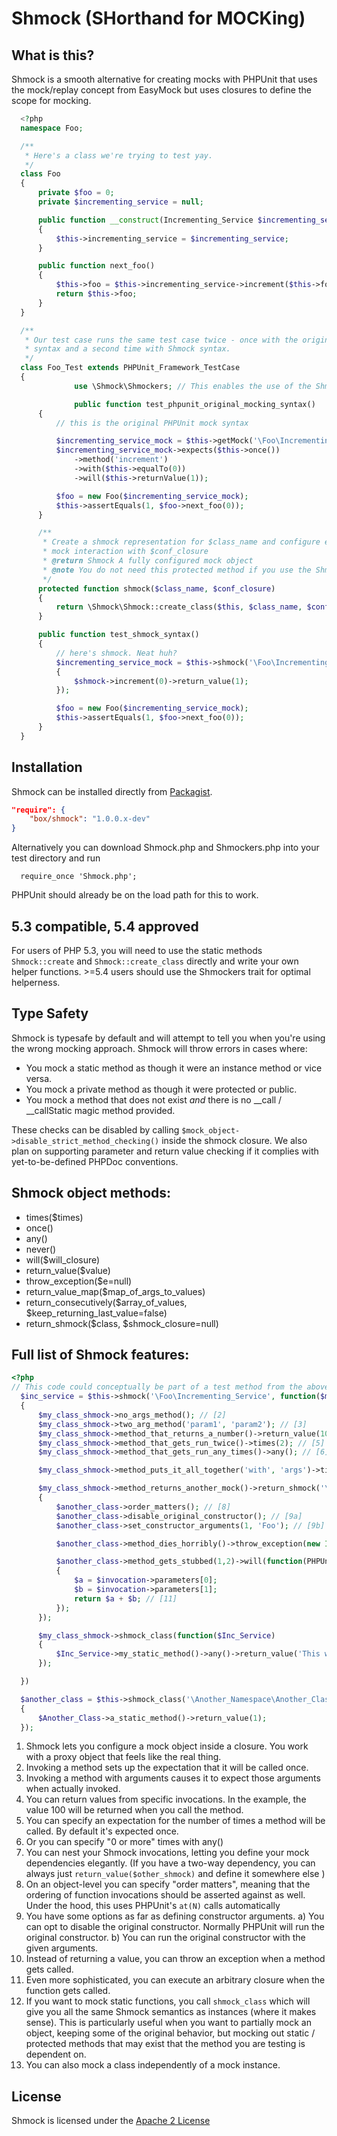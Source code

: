 # Shmock (SHorthand for MOCKing)

## What is this?

Shmock is a smooth alternative for creating mocks with PHPUnit that uses the mock/replay concept from EasyMock but uses closures to define the scope for mocking.

  ```php
	<?php
	namespace Foo;

	/**
	 * Here's a class we're trying to test yay.
	 */
	class Foo
	{
		private $foo = 0;
		private $incrementing_service = null;

		public function __construct(Incrementing_Service $incrementing_service)
		{
			$this->incrementing_service = $incrementing_service;
		}

		public function next_foo()
		{
			$this->foo = $this->incrementing_service->increment($this->foo);
			return $this->foo;
		}
	}

	/**
	 * Our test case runs the same test case twice - once with the original PHPUnit mocking
	 * syntax and a second time with Shmock syntax.
	 */
	class Foo_Test extends PHPUnit_Framework_TestCase
	{
                use \Shmock\Shmockers; // This enables the use of the Shmock helper methods (replicated below)

                public function test_phpunit_original_mocking_syntax()
		{
			// this is the original PHPUnit mock syntax

			$incrementing_service_mock = $this->getMock('\Foo\Incrementing_Service', array('increment'));
			$incrementing_service_mock->expects($this->once())
				->method('increment')
				->with($this->equalTo(0))
				->will($this->returnValue(1));

			$foo = new Foo($incrementing_service_mock);
			$this->assertEquals(1, $foo->next_foo(0));
		}

		/**
		 * Create a shmock representation for $class_name and configure expected
		 * mock interaction with $conf_closure
		 * @return Shmock A fully configured mock object
		 * @note You do not need this protected method if you use the Shmockers trait, shown above
		 */
		protected function shmock($class_name, $conf_closure)
		{
			return \Shmock\Shmock::create_class($this, $class_name, $conf_closure);
		}

		public function test_shmock_syntax()
		{
			// here's shmock. Neat huh?
			$incrementing_service_mock = $this->shmock('\Foo\Incrementing_Service', function($shmock)
			{
				$shmock->increment(0)->return_value(1);
			});

			$foo = new Foo($incrementing_service_mock);
			$this->assertEquals(1, $foo->next_foo(0));
		}
	}
  ```
## Installation

Shmock can be installed directly from [Packagist](https://packagist.org/packages/box/shmock).

```json
"require": {
    "box/shmock": "1.0.0.x-dev"
}
```
Alternatively you can download Shmock.php and Shmockers.php into your test directory and run

```
  require_once 'Shmock.php';
```
PHPUnit should already be on the load path for this to work.

## 5.3 compatible, 5.4 approved

For users of PHP 5.3, you will need to use the static methods `Shmock::create` and `Shmock::create_class` directly and write your own helper functions. >=5.4 users should use the Shmockers trait for optimal helperness. 

## Type Safety

Shmock is typesafe by default and will attempt to tell you when you're using the wrong mocking approach. Shmock will throw errors in cases where:

* You mock a static method as though it were an instance method or vice versa.
* You mock a private method as though it were protected or public.
* You mock a method that does not exist _and_ there is no __call / __callStatic magic method provided.

These checks can be disabled by calling `$mock_object->disable_strict_method_checking()` inside the shmock closure. We also plan on supporting parameter and return value checking if it complies with yet-to-be-defined PHPDoc conventions.

## Shmock object methods:
* times($times)
* once()
* any()
* never()
* will($will_closure)
* return_value($value)
* throw_exception($e=null)
* return_value_map($map_of_args_to_values)
* return_consecutively($array_of_values, $keep_returning_last_value=false)
* return_shmock($class, $shmock_closure=null)

## Full list of Shmock features:
  ```php
  <?php
  // This code could conceptually be part of a test method from the above Foo_Test class
	$inc_service = $this->shmock('\Foo\Incrementing_Service', function($my_class_shmock) // [1]
	{
		$my_class_shmock->no_args_method(); // [2]
		$my_class_shmock->two_arg_method('param1', 'param2'); // [3]
		$my_class_shmock->method_that_returns_a_number()->return_value(100); // [4]
		$my_class_shmock->method_that_gets_run_twice()->times(2); // [5]
		$my_class_shmock->method_that_gets_run_any_times()->any(); // [6]

		$my_class_shmock->method_puts_it_all_together('with', 'args')->times(2)->return_value(false);

		$my_class_shmock->method_returns_another_mock()->return_shmock('\Another_Namespace\Another_Class', function($another_class) // [7]
		{
			$another_class->order_matters(); // [8]
			$another_class->disable_original_constructor(); // [9a]
			$another_class->set_constructor_arguments(1, 'Foo'); // [9b]

			$another_class->method_dies_horribly()->throw_exception(new InvalidArgumentException()); // [10]

			$another_class->method_gets_stubbed(1,2)->will(function(PHPUnit_Framework_MockObject_Invocation $invocation)
			{
				$a = $invocation->parameters[0];
				$b = $invocation->parameters[1];
				return $a + $b; // [11]
			});
		});

		$my_class_shmock->shmock_class(function($Inc_Service)
		{
			$Inc_Service->my_static_method()->any()->return_value('This was returned inside the mock instance using the static:: prefix'); // [12]
		});

	})

	$another_class = $this->shmock_class('\Another_Namespace\Another_Class', function($Another_Class) // [13]
	{
		$Another_Class->a_static_method()->return_value(1);
	});
  ```

1. Shmock lets you configure a mock object inside a closure. You work with a proxy object that feels like the real thing.
2. Invoking a method sets up the expectation that it will be called once.
3. Invoking a method with arguments causes it to expect those arguments when actually invoked.
4. You can return values from specific invocations. In the example, the value 100 will be returned when you call the method.
5. You can specify an expectation for the number of times a method will be called. By default it's expected once.
6. Or you can specify "0 or more" times with any()
7. You can nest your Shmock invocations, letting you define your mock dependencies elegantly. (If you have a two-way dependency, you can always just `return_value($other_shmock)` and define it somewhere else )
8. On an object-level you can specify "order matters", meaning that the ordering of function invocations should be asserted against as well. Under the hood, this uses PHPUnit's `at(N)` calls automatically
9. You have some options as far as defining constructor arguments. a) You can opt to disable the original constructor. Normally PHPUnit will run the original constructor. b) You can run the original constructor with the given arguments.
10. Instead of returning a value, you can throw an exception when a method gets called.
11. Even more sophisticated, you can execute an arbitrary closure when the function gets called.
12. If you want to mock static functions, you call `shmock_class` which will give you all the same Shmock semantics as instances (where it makes sense). This is particularly useful when you want to partially mock an object, keeping some of the original behavior, but mocking out static / protected methods that may exist that the method you are testing is dependent on.
13. You can also mock a class independently of a mock instance.

## License

Shmock is licensed under the [Apache 2 License](http://www.apache.org/licenses/LICENSE-2.0)

